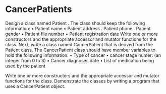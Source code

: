 # CancerPatients
Design a class named Patient . The class should keep the following information:
• Patient name
• Patient address
. Patient phone
. Patient gender
• Patient file number
• Patient registration date
Write one or more constructors and the appropriate accessor and mutator functions
for the class.
Next, write a class named CancerPatient that is derived from the Patient class.
The CancerPatient class should have member variables to hold the following
information:
• Type of cancer
• cancer stage numer: (an integer from 0 to 3)
• Cancer diagnoses date
• List of medication being used by the patient

Write one or more constructors and the appropriate accessor
and mutator functions for the class. Demonstrate the classes by writing a program that uses a CancerPatient object.
